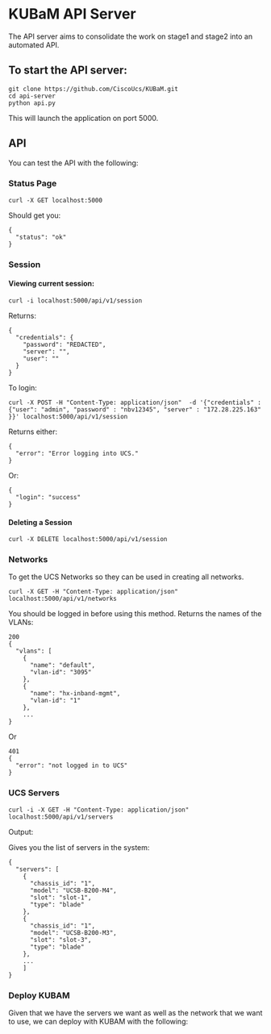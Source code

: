 # KUBaM API Server

The API server aims to consolidate the work on stage1 and stage2 into an automated API. 

## To start the API server:

```
git clone https://github.com/CiscoUcs/KUBaM.git
cd api-server
python api.py
```
This will launch the application on port 5000.  

## API

You can test the API with the following: 

### Status Page

```
curl -X GET localhost:5000
```
Should get you: 

```
{
  "status": "ok"
}
```
### Session

#### Viewing current session:

```
curl -i localhost:5000/api/v1/session
```
Returns: 

```
{
  "credentials": {
    "password": "REDACTED",
    "server": "",
    "user": ""
  }
}
```

To login: 

```
curl -X POST -H "Content-Type: application/json"  -d '{"credentials" : {"user": "admin", "password" : "nbv12345", "server" : "172.28.225.163" }}' localhost:5000/api/v1/session
```
Returns either: 

```
{
  "error": "Error logging into UCS."
}
```

Or: 

```
{
  "login": "success"
}
```

#### Deleting a Session


```
curl -X DELETE localhost:5000/api/v1/session
```

### Networks

To get the UCS Networks so they can be used in creating all networks. 

```
curl -X GET -H "Content-Type: application/json"  localhost:5000/api/v1/networks
```

You should be logged in before using this method. Returns the names of the VLANs:

```
200
{
  "vlans": [
    {
      "name": "default",
      "vlan-id": "3095"
    },
    {
      "name": "hx-inband-mgmt",
      "vlan-id": "1"
    },
    ...
}
```

Or 

```
401
{
  "error": "not logged in to UCS"
}
```

### UCS Servers

```
curl -i -X GET -H "Content-Type: application/json"  localhost:5000/api/v1/servers
```

Output:

Gives you the list of servers in the system: 

```
{
  "servers": [
    {
      "chassis_id": "1",
      "model": "UCSB-B200-M4",
      "slot": "slot-1",
      "type": "blade"
    },
    {
      "chassis_id": "1",
      "model": "UCSB-B200-M3",
      "slot": "slot-3",
      "type": "blade"
    },
    ...
	]
}
```

### Deploy KUBAM

Given that we have the servers we want as well as the network that we want to use, we can deploy with KUBAM with the following: 

```

```